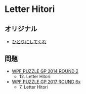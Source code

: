 # Letter Hitori

## オリジナル
- [ひとりにしてくれ](hitori.md)

## 問題
- [WPF PUZZLE GP 2014 ROUND 2](../questions/wpfpgp2014_2.md)
	- 12\. Letter Hitori
- [WPF PUZZLE GP 2017 ROUND 6x](../questions/wpfpgp2017_6x.md)
	- 7\. Letter Hitori
